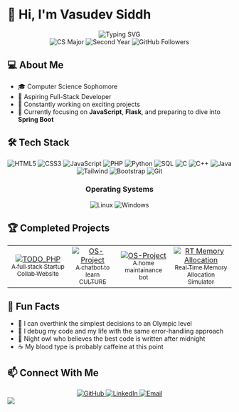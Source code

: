 # 👋 Hi, I'm Vasudev Siddh

<div align="center">
  <img src="https://readme-typing-svg.herokuapp.com?font=Fira+Code&size=25&duration=3000&pause=1000&color=0366D6&center=true&vCenter=true&width=600&lines=Computer+Science+Student;Full-Stack+Developer+in+Making;Always+Learning+New+Technologies" alt="Typing SVG" />

  <div align="center">
    <img src="https://img.shields.io/badge/CS-Major-blue" alt="CS Major"/>
    <img src="https://img.shields.io/badge/Year-Sophomore-green" alt="Second Year"/>
    <img src="https://img.shields.io/github/followers/Vasudev-Siddh?label=Followers&style=social" alt="GitHub Followers"/>
  </div>
</div>

## 💻 About Me

- 🎓 Computer Science Sophomore
- 💼 Aspiring Full-Stack Developer
- 🚀 Constantly working on exciting projects
- 🌱 Currently focusing on **JavaScript**, **Flask**, and preparing to dive into **Spring Boot**

## 🛠️ Tech Stack

<div align="center">
  <img src="https://img.shields.io/badge/HTML5-E34F26?style=for-the-badge&logo=html5&logoColor=white" alt="HTML5"/>
  <img src="https://img.shields.io/badge/CSS3-1572B6?style=for-the-badge&logo=css3&logoColor=white" alt="CSS3"/>
  <img src="https://img.shields.io/badge/JavaScript-F7DF1E?style=for-the-badge&logo=javascript&logoColor=black" alt="JavaScript"/>
  <img src="https://img.shields.io/badge/PHP-777BB4?style=for-the-badge&logo=php&logoColor=white" alt="PHP"/>
  <img src="https://img.shields.io/badge/Python-3776AB?style=for-the-badge&logo=python&logoColor=white" alt="Python"/>
  <img src="https://img.shields.io/badge/SQL-4479A1?style=for-the-badge&logo=mysql&logoColor=white" alt="SQL"/>
  <img src="https://img.shields.io/badge/C-00599C?style=for-the-badge&logo=c&logoColor=white" alt="C"/>
  <img src="https://img.shields.io/badge/C++-00599C?style=for-the-badge&logo=c%2B%2B&logoColor=white" alt="C++"/>
  <img src="https://img.shields.io/badge/Java-ED8B00?style=for-the-badge&logo=java&logoColor=white" alt="Java"/>
  <img src="https://img.shields.io/badge/Tailwind_CSS-38B2AC?style=for-the-badge&logo=tailwind-css&logoColor=white" alt="Tailwind"/>
  <img src="https://img.shields.io/badge/Bootstrap-563D7C?style=for-the-badge&logo=bootstrap&logoColor=white" alt="Bootstrap"/>
  <img src="https://img.shields.io/badge/Git-F05032?style=for-the-badge&logo=git&logoColor=white" alt="Git"/>
</div>

<div align="center">
  <h3>Operating Systems</h3>
  <img src="https://img.shields.io/badge/Linux-FCC624?style=for-the-badge&logo=linux&logoColor=black" alt="Linux"/>
  <img src="https://img.shields.io/badge/Windows-0078D6?style=for-the-badge&logo=windows&logoColor=white" alt="Windows"/>
</div>

## 🏆 Completed Projects

<!-- Simply list your projects instead of using the GitHub stats cards that aren't working -->
<div align="center">
  <table>
    <tr>
      <td align="center">
        <a href="https://github.com/Vasudev-Siddh/Startup">
          <img src="https://img.shields.io/badge/Startup-Project-blue?style=for-the-badge" alt="TODO_PHP"/>
          <br>
          <sub>A full stack Startup Collab Website</sub>
        </a>
      </td>
      <td align="center">
        <a href="https://github.com/Vasudev-Siddh/CultureCompass">
          <img src="https://img.shields.io/badge/CultureCompass-Project-blue?style=for-the-badge" alt="OS-Project"/>
          <br>
          <sub>A chatbot to learn CULTURE</sub>
        </a>
      </td>
      <td align="center">
        <a href="https://github.com/Vasudev-Siddh/MaintMaster">
          <img src="https://img.shields.io/badge/MaintMaster-Project-blue?style=for-the-badge" alt="OS-Project"/>
          <br>
          <sub>A home maintainance bot</sub>
        </a>
      </td>
      <td align="center">
        <a href="https://github.com/Vasudev-Siddh/RealTimeMemoryAllocationSimulator">
          <img src="https://img.shields.io/badge/RealTimeMemoryAllocationSimulator-Project-blue?style=for-the-badge" alt="RT Memory Allocation"/>
          <br>
          <sub>Real Time Memory Allocation Simulator</sub>
        </a>
      </td>
    </tr>
  </table>
</div>

<!-- ## 📊 GitHub Stats

<div align="center">
  <!-- Using a more reliable stats provider -->
  <!--<picture>
    <source 
      srcset="https://github-readme-stats.vercel.app/api/top-langs/?username=Vasudev-Siddh&layout=compact&theme=dark"
      media="(prefers-color-scheme: dark)"
    />
    <source
      srcset="https://github-readme-stats.vercel.app/api/top-langs/?username=Vasudev-Siddh&layout=compact&theme=default"
      media="(prefers-color-scheme: light), (prefers-color-scheme: no-preference)"
    />
    <img src="https://github-readme-stats.vercel.app/api/top-langs/?username=Vasudev-Siddh&layout=compact&theme=react" alt="Top Languages" />
  </picture>
</div>
-->
## 🌟 Fun Facts

- 💭 I can overthink the simplest decisions to an Olympic level
- 🧠 I debug my code and my life with the same error-handling approach
- 🌙 Night owl who believes the best code is written after midnight
- ☕ My blood type is probably caffeine at this point

## 📫 Connect With Me

<div align="center">
  <a href="https://github.com/Vasudev-Siddh">
    <img src="https://img.shields.io/badge/GitHub-100000?style=for-the-badge&logo=github&logoColor=white" alt="GitHub"/>
  </a>
  <a href="https://www.linkedin.com/in/vasudev-siddh/">
    <img src="https://img.shields.io/badge/LinkedIn-0077B5?style=for-the-badge&logo=linkedin&logoColor=white" alt="LinkedIn"/>
  </a>
  <a href="mailto:sidhvasudev1402@gmail.com">
    <img src="https://img.shields.io/badge/Email-D14836?style=for-the-badge&logo=gmail&logoColor=white" alt="Email"/>
  </a>
</div>

<img src="https://raw.githubusercontent.com/Trilokia/Trilokia/379277808c61ef204768a61bbc5d25bc7798ccf1/bottom_header.svg" />
